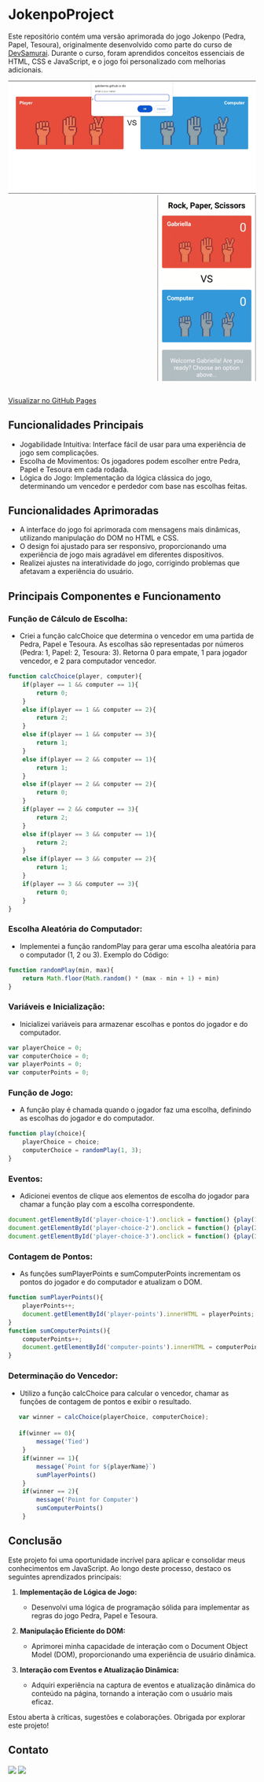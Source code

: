 # JokenpoProject

Este repositório contém uma versão aprimorada do jogo Jokenpo (Pedra, Papel, Tesoura), originalmente desenvolvido como parte do curso de [DevSamurai](https://st.devsamurai.com.br/0cqlvn/index.html?utm_source=&utm_medium=cpc&utm_campaign=15847297851&utm_content=574424152468&xpromo=gl-574424152468&utm_term=133556228353&gad_source=1&gclid=Cj0KCQiA5rGuBhCnARIsAN11vgSmJed635KHLnMQsLYRjiz0bWMq9ZVVdiLVZeSNVJdzhwvNgLNo1sgaAovOEALw_wcB). Durante o curso, foram aprendidos conceitos essenciais de HTML, CSS e JavaScript, e o jogo foi personalizado com melhorias adicionais.

<div style="display: inline-block;">
<img src="img/jokenpoDesktop.gif" alt="Exemplo" width="750"/>
<img align="right" src="img/jokenpoMobile.gif" alt="Exemplo" width="200" />
</div>

<br/>
<br/>

[Visualizar no GitHub Pages](https://gabibento.github.io/JokenpoProject/)

## Funcionalidades Principais
- Jogabilidade Intuitiva: Interface fácil de usar para uma experiência de jogo sem complicações.
- Escolha de Movimentos: Os jogadores podem escolher entre Pedra, Papel e Tesoura em cada rodada.
- Lógica do Jogo: Implementação da lógica clássica do jogo, determinando um vencedor e perdedor com base nas escolhas feitas.
## Funcionalidades Aprimoradas
- A interface do jogo foi aprimorada com mensagens mais dinâmicas, utilizando manipulação do DOM no HTML e CSS.
- O design foi ajustado para ser responsivo, proporcionando uma experiência de jogo mais agradável em diferentes dispositivos.
- Realizei ajustes na interatividade do jogo, corrigindo problemas que afetavam a experiência do usuário.

## Principais Componentes e Funcionamento

### Função de Cálculo de Escolha:

- Criei a função calcChoice que determina o vencedor em uma partida de Pedra, Papel e Tesoura.
As escolhas são representadas por números (Pedra: 1, Papel: 2, Tesoura: 3).
Retorna 0 para empate, 1 para jogador vencedor, e 2 para computador vencedor.

```JavaScript
function calcChoice(player, computer){
    if(player == 1 && computer == 1){
        return 0;
    }
    else if(player == 1 && computer == 2){
        return 2;
    }
    else if(player == 1 && computer == 3){
        return 1;
    }
    else if(player == 2 && computer == 1){
        return 1;
    }
    else if(player == 2 && computer == 2){
        return 0;
    }
    if(player == 2 && computer == 3){
        return 2;
    }
    else if(player == 3 && computer == 1){
        return 2;
    }
    else if(player == 3 && computer == 2){
        return 1;
    }
    if(player == 3 && computer == 3){
        return 0;
    }
}
```

### Escolha Aleatória do Computador:

- Implementei a função randomPlay para gerar uma escolha aleatória para o computador (1, 2 ou 3).
Exemplo do Código:

```JavaScript
function randomPlay(min, max){
    return Math.floor(Math.random() * (max - min + 1) + min)
}
```
### Variáveis e Inicialização:

- Inicializei variáveis para armazenar escolhas e pontos do jogador e do computador.

```JavaScript
var playerChoice = 0;
var computerChoice = 0;
var playerPoints = 0;
var computerPoints = 0;
```
### Função de Jogo:

- A função play é chamada quando o jogador faz uma escolha, definindo as escolhas do jogador e do computador.
```JavaScript
function play(choice){
    playerChoice = choice;
    computerChoice = randomPlay(1, 3);
}
```
### Eventos:

- Adicionei eventos de clique aos elementos de escolha do jogador para chamar a função play com a escolha correspondente.
```JavaScript
document.getElementById('player-choice-1').onclick = function() {play(1)}
document.getElementById('player-choice-2').onclick = function() {play(2)}
document.getElementById('player-choice-3').onclick = function() {play(3)}
```
### Contagem de Pontos:

- As funções sumPlayerPoints e sumComputerPoints incrementam os pontos do jogador e do computador e atualizam o DOM.
```JavaScript
function sumPlayerPoints(){
    playerPoints++;
    document.getElementById('player-points').innerHTML = playerPoints;
}
function sumComputerPoints(){
    computerPoints++;
    document.getElementById('computer-points').innerHTML = computerPoints;
}
```
### Determinação do Vencedor:

- Utilizo a função calcChoice para calcular o vencedor, chamar as funções de contagem de pontos e exibir o resultado.
```JavaScript
   var winner = calcChoice(playerChoice, computerChoice);

   if(winner == 0){
        message('Tied')
    }
    if(winner == 1){
        message(`Point for ${playerName}`)
        sumPlayerPoints()
    }
    if(winner == 2){
        message('Point for Computer')
        sumComputerPoints()
    }
```
## Conclusão

Este projeto foi uma oportunidade incrível para aplicar e consolidar meus conhecimentos em JavaScript. Ao longo deste processo, destaco os seguintes aprendizados principais:

1. **Implementação de Lógica de Jogo:**
   - Desenvolvi uma lógica de programação sólida para implementar as regras do jogo Pedra, Papel e Tesoura.

2. **Manipulação Eficiente do DOM:**
   - Aprimorei minha capacidade de interação com o Document Object Model (DOM), proporcionando uma experiência de usuário dinâmica.

3. **Interação com Eventos e Atualização Dinâmica:**
   - Adquiri experiência na captura de eventos e atualização dinâmica do conteúdo na página, tornando a interação com o usuário mais eficaz.

Estou aberta à críticas, sugestões e colaborações. Obrigada por explorar este projeto! 

## Contato

<a href = "mailto:gabimabento@gmail.com"><img align="center" src="https://img.shields.io/badge/Gmail-D14836?style=for-the-badge&logo=gmail&logoColor=white" target="_blank"></a>
  <a href="https://www.linkedin.com/in/gabriella-maurea-bento-b7908a240/" target="_blank"><img align="center" src="https://img.shields.io/badge/-LinkedIn-%230077B5?style=for-the-badge&logo=linkedin&logoColor=white" target="_blank"></a> 


